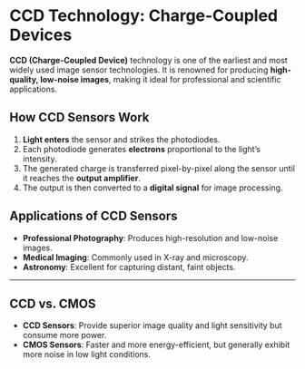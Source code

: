 # CCD Technology: Charge-Coupled Devices

**CCD (Charge-Coupled Device)** technology is one of the earliest and most widely used image sensor technologies. It is renowned for producing **high-quality, low-noise images**, making it ideal for professional and scientific applications.

## How CCD Sensors Work

1. **Light enters** the sensor and strikes the photodiodes.  
2. Each photodiode generates **electrons** proportional to the light’s intensity.  
3. The generated charge is transferred pixel-by-pixel along the sensor until it reaches the **output amplifier**.  
4. The output is then converted to a **digital signal** for image processing.

## Applications of CCD Sensors

- **Professional Photography**: Produces high-resolution and low-noise images.  
- **Medical Imaging**: Commonly used in X-ray and microscopy.  
- **Astronomy**: Excellent for capturing distant, faint objects.  

---

## CCD vs. CMOS

- **CCD Sensors**: Provide superior image quality and light sensitivity but consume more power.  
- **CMOS Sensors**: Faster and more energy-efficient, but generally exhibit more noise in low light conditions.  
